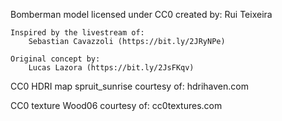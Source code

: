 
Bomberman model licensed under CC0 created by:
	Rui Teixeira

	Inspired by the livestream of:
		Sebastian Cavazzoli (https://bit.ly/2JRyNPe)

	Original concept by:
		Lucas Lazora (https://bit.ly/2JsFKqv)

CC0 HDRI map spruit_sunrise courtesy of:
	hdrihaven.com

CC0 texture Wood06 courtesy of:
	cc0textures.com
